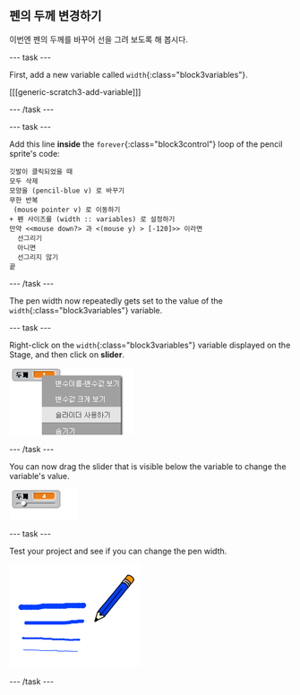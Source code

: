 ## 펜의 두께 변경하기

이번엔 펜의 두께를 바꾸어 선을 그려 보도록 해 봅시다.

\--- task \---

First, add a new variable called `width`{:class="block3variables"}.

[[[generic-scratch3-add-variable]]]

\--- /task \---

\--- task \---

Add this line **inside** the `forever`{:class="block3control"} loop of the pencil sprite's code:

```blocks3
깃발이 클릭되었을 때
모두 삭제
모양을 (pencil-blue v) 로 바꾸기
무한 반복
 (mouse pointer v) 로 이동하기
+ 펜 사이즈를 (width :: variables) 로 설정하기
만약 <<mouse down?> 과 <(mouse y) > [-120]>> 이라면
  선그리기
  아니면
  선그리지 않기
끝
```

\--- /task \---

The pen width now repeatedly gets set to the value of the `width`{:class="block3variables"} variable.

\--- task \---

Right-click on the `width`{:class="block3variables"} variable displayed on the Stage, and then click on **slider**.

![screenshot](images/paint-slider.png)

\--- /task \---

You can now drag the slider that is visible below the variable to change the variable's value.

![screenshot](images/paint-slider-change.png)

\--- task \---

Test your project and see if you can change the pen width.

![screenshot](images/paint-width-test.png)

\--- /task \---